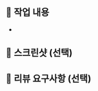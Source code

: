 ## 📝 작업 내용

-

## 📸 스크린샷 (선택)

<!-- 공유하고 싶은 사진이 있다면 올려주세요!-->

## 🫡 리뷰 요구사항 (선택)

> <!-- 리뷰어가 확인했으면 하는 내용을 중점으로 작성해주세요. -->
